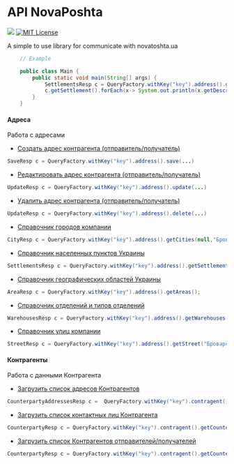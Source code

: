 # API NovaPoshta


[![](https://jitpack.io/v/a2mz/nova4j.svg)](https://jitpack.io/#a2mz/nova4j)
[![MIT License](http://img.shields.io/badge/license-MIT-blue.svg?style=flat)](https://github.com/rubenlagus/TelegramBots/blob/master/LICENSE)

A simple to use library for communicate with novatoshta.ua

 
```java
    // Example 

    public class Main {
        public static void main(String[] args) {
         	SettlementsResp c = QueryFactory.withKey("key").address().getSettlements(null,null,null,null,null);
         	c.getSettlement().forEach(x-> System.out.println(x.getDescription()));
        }
    }
```

#### Адреса
Работа с адресами

* [Создать адрес контрагента (отправитель/получатель)](https://devcenter.novaposhta.ua/docs/services/556d7ccaa0fe4f08e8f7ce43/operations/556d9925a0fe4f08e8f7ce4a)
```java
SaveResp c = QueryFactory.withKey("key").address().save(...)
```
* [Редактировать адрес контрагента (отправитель/получатель)](https://devcenter.novaposhta.ua/docs/services/556d7ccaa0fe4f08e8f7ce43/operations/556d9db5a0fe4f08e8f7ce4b)
```java
UpdateResp c = QueryFactory.withKey("key").address().update(...)
```
* [Удалить адрес контрагента (отправитель/получатель)](https://devcenter.novaposhta.ua/docs/services/556d7ccaa0fe4f08e8f7ce43/operations/556da062a0fe4f08e8f7ce4c)
```java
UpdateResp c = QueryFactory.withKey("key").address().delete(...)
```
* [Справочник городов компании](https://devcenter.novaposhta.ua/docs/services/556d7ccaa0fe4f08e8f7ce43/operations/556d885da0fe4f08e8f7ce46)
```java
CityResp c = QueryFactory.withKey("key").address().getCities(null,"Бровари");
```
* [Справочник населенных пунктов Украины](https://devcenter.novaposhta.ua/docs/services/556d7ccaa0fe4f08e8f7ce43/operations/56248fffa0fe4f0da0550ea8)
```java
SettlementsResp c = QueryFactory.withKey("key").address().getSettlements(null,null,null,null,null);
```
* [Справочник географических областей Украины](https://devcenter.novaposhta.ua/docs/services/556d7ccaa0fe4f08e8f7ce43/operations/556d9130a0fe4f08e8f7ce48)
```java
AreaResp c = QueryFactory.withKey("key").address().getAreas();
```
* [Справочник отделений и типов отделений](https://devcenter.novaposhta.ua/docs/services/556d7ccaa0fe4f08e8f7ce43/operations/556d8211a0fe4f08e8f7ce45)
```java
WarehousesResp c = QueryFactory.withKey("key").address().getWarehouses("Київ", null);
```
* [Справочник улиц компании](https://devcenter.novaposhta.ua/docs/services/556d7ccaa0fe4f08e8f7ce43/operations/556d8db0a0fe4f08e8f7ce47)
```java
StreetResp c = QueryFactory.withKey("key").address().getStreet("Броварський", "ebc0eda9-93ec-11e3-b441-0050568002cf");
```

#### Контрагенты
Работа с данными Контрагента

* [Загрузить список адресов Контрагентов](https://devcenter.novaposhta.ua/docs/services/557eb8c8a0fe4f02fc455b2d/operations/557fdcb4a0fe4f105c087611)
```java
CounterpartyAddressesResp c =  QueryFactory.withKey("key").contragent().getCounterpartyAddresses("00000000-0000-0000-0000-000000000000",CounterpartyProperty.SENDER);
```
* [Загрузить список контактных лиц Контрагента](https://devcenter.novaposhta.ua/docs/services/557eb8c8a0fe4f02fc455b2d/operations/557fe424a0fe4f105c087612)
```java
CounterpartyResp c = QueryFactory.withKey("key").contragent().getCounterpartyContactPersons("00000000-0000-0000-0000-000000000000",1);
```
* [Загрузить список Контрагентов отправителей/получателей](https://devcenter.novaposhta.ua/docs/services/557eb8c8a0fe4f02fc455b2d/operations/557fd789a0fe4f105c08760f)
```java
CounterpartyResp c = QueryFactory.withKey("key").contragent().getCounterpartyOptions(CounterpartyProperty.SENDER, 1);
```
